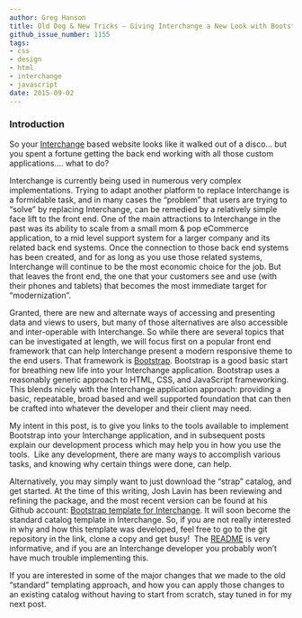 ```yaml
---
author: Greg Hanson
title: Old Dog & New Tricks — Giving Interchange a New Look with Bootstrap
github_issue_number: 1155
tags:
- css
- design
- html
- interchange
- javascript
date: 2015-09-02
---
```


### Introduction

So your [Interchange](http://www.icdevgroup.org) based website looks like it walked out of a disco... but you spent a fortune getting the back end working with all those custom applications.... what to do?

Interchange is currently being used in numerous very complex implementations. Trying to adapt another platform to replace Interchange is a formidable task, and in many cases the “problem” that users are trying to “solve” by replacing Interchange, can be remedied by a relatively simple face lift to the front end. One of the main attractions to Interchange in the past was its ability to scale from a small mom & pop eCommerce application, to a mid level support system for a larger company and its related back end systems. Once the connection to those back end systems has been created, and for as long as you use those related systems, Interchange will continue to be the most economic choice for the job. But that leaves the front end, the one that your customers see and use (with their phones and tablets) that becomes the most immediate target for “modernization”.

Granted, there are new and alternate ways of accessing and presenting data and views to users, but many of those alternatives are also accessible and inter-operable with Interchange. So while there are several topics that can be investigated at length, we will focus first on a popular front end framework that can help Interchange present a modern responsive theme to the end users. That framework is [Bootstrap](http://getbootstrap.com/). Bootstrap is a good basic start for breathing new life into your Interchange application. Bootstrap uses a reasonably generic approach to HTML, CSS, and JavaScript frameworking. This blends nicely with the Interchange application approach: providing a basic, repeatable, broad based and well supported foundation that can then be crafted into whatever the developer and their client may need.

My intent in this post, is to give you links to the tools available to implement Bootstrap into your Interchange application, and in subsequent posts explain our development process which may help you in how you use the tools.  Like any development, there are many ways to accomplish various tasks, and knowing why certain things were done, can help.

Alternatively, you may simply want to just download the “strap” catalog, and get started. At the time of this writing, Josh Lavin has been reviewing and refining the package, and the most recent version can be found at his Github account: [Bootstrap template for Interchange](https://github.com/jdigory/strap). It will soon become the standard catalog template in Interchange. So, if you are not really interested in why and how this template was developed, feel free to go to the git repository in the link, clone a copy and get busy!  The [README](https://github.com/jdigory/strap/blob/master/README.md) is very informative, and if you are an Interchange developer you probably won’t have much trouble implementing this.

If you are interested in some of the major changes that we made to the old “standard” templating approach, and how you can apply those changes to an existing catalog without having to start from scratch, stay tuned in for my next post.
